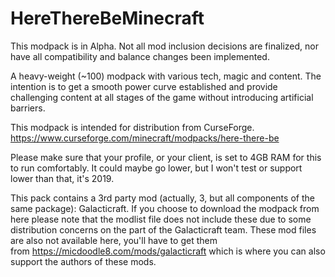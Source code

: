 # HereThereBeMinecraft

This modpack is in Alpha. Not all mod inclusion decisions are finalized, nor have all compatibility and balance changes been implemented.

A heavy-weight (~100) modpack with various tech, magic and content. The intention is to get a smooth power curve established and provide challenging content at all stages of the game without introducing artificial barriers.

This modpack is intended for distribution from CurseForge. https://www.curseforge.com/minecraft/modpacks/here-there-be

Please make sure that your profile, or your client, is set to 4GB RAM for this to run comfortably. It could maybe go lower, but I won't test or support lower than that, it's 2019.

This pack contains a 3rd party mod (actually, 3, but all components of the same package): Galacticraft. If you choose to download the modpack from here please note that the modlist file does not include these due to some distribution concerns on the part of the Galacticraft team. These mod files are also not available here, you'll have to get them from https://micdoodle8.com/mods/galacticraft which is where you can also support the authors of these mods.
